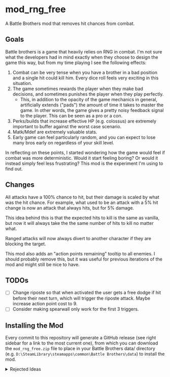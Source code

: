 # mod_rng_free

A Battle Brothers mod that removes hit chances from combat.

## Goals

Battle brothers is a game that heavily relies on RNG in combat.
I'm not sure what the developers had in mind exactly when they choose to design the game this way,
but from my time playing I see the following effects:

 1. Combat can be very tense when you have a brother in a bad position and a
    single hit could kill him.
    Every dice roll feels very exciting in this situation.
 2. The game sometimes rewards the player when they make bad decisions, and
    sometimes punishes the player when they play perfectly.
     - This, in addition to the opacity of the game mechanics in general,
       artificially extends ("pads") the amount of time it takes to master the
       game.
       In other words, the game gives a pretty noisy feedback signal to the
       player.
       This can be seen as a pro or a con.
 3. Perks/builds that increase effective HP (e.g. colossus) are extremely
    important to buffer against the worst case scenario.
 4. Matk/Mdef are extremely valuable stats.
 5. Early game can feel particularly random, and you can expect to lose many
    bros early on regardless of your skill level.

In reflecting on these points, I started wondering how the game would feel if
combat was more deterministic.
Would it start feeling boring?
Or would it instead simply feel less frustrating?
This mod is the experiment I'm using to find out.

## Changes

All attacks have a 100% chance to hit, but their damage is scaled by what was
the hit chance.
For example, what used to be an attack with a 5% hit change is now an attack
that always hits, but for 5% damage.

This idea behind this is that the expected hits to kill is the same as vanilla,
but now it will always take the the same number of hits to kill no matter what.

Ranged attacks will now always divert to another character if they are blocking
the target.

This mod also adds an "action points remaining" tooltip to all enemies.
I should probably remove this, but it was useful for previous iterations of the
mod and might still be nice to have.

## TODOs

 - [ ] Change riposte so that when activated the user gets a free dodge if hit
   before their next turn, which will trigger the riposte attack.
   Maybe increase action point cost to 9.
 - [ ] Consider making spearwall only work for the first 3 triggers.

## Installing the Mod

Every commit to this repository will generate a GitHub release (see right sidebar for a link to the most current one), from which you can download the `mod_rng_free.zip` file to place in your Battle Brothers data/ directory (e.g. `D:\SteamLibrary\steamapps\common\Battle Brothers\data`) to install the mod.

<details>

<summary>Rejected Ideas</summary>

## Rejected Ideas

### Add a fixed number of dodges to each character per turn

Simply give each character a single free dodge per turn.
This idea was partially inspired by FTL's "shield" system.
In FTL, each attack has a hit chance, but each ship has one or more shields that
will block shots 100% of the time and be used up.
This makes the RNG less extreme, as the player does not have to worry about
getting hit until the shields are down - there's little potential for
"oneshot"-ing.

### Fatigue as "Shield"

Instead of checking whether an attack hits or misses against a dice roll, each
attack type has a fatigue cost that is automatically paid to dodge the attack.
If the cost cannot be paid, the attack hits.  Some example costs could look like:

- 1-handed sword swing: 8 fatigue
- 1-handed hammer swing: 5 fatigue
- 2-handed axe swing: 14 fatigue
- bow attack: 4 fatigue
- bow "aimed shot" attack: 11 fatigue

This is similar to how a "shield" system could work in a sci-fi setting (the
      shield takes damage before the wearer, preventing injury).

Weapons would now have a new trade off to play with when defining their stats.
Battle Brothers already has weapons that are better against armor vs hp; now
some weapons (like the whip) could be the hardest to dodge and be weak at
actually doing damage.

With this system, the player would have a choice when building their brother's
   defenses to either (1) focus on light armor and have a large fatigue pool to use
for dodging, or (2) focus on heavy armor and plan to just tank more hits, or (3)
   something in the middle.

   This new fatigue sink would lead to brothers running out of fatigue and becoming
   paralyzed (or just relying on the base fatigue regeneration per turn) very
   quickly if nothing else changed.
   To fix this, attacks will no longer cost fatigue to perform.
   Instead, the player on their turn will have the option to either attack, or use
   "recover" (which all brothers will be given by default) to regenerate some
   fatigue as a defensive action.

#### Matk, Mdef, Ratk, Rdef Grant Skill Points To Fuel Skills

   Since hit change is always 100% or 0%, these stats no longer have any meaning.
   To make them relevant, so that decisions when leveling brothers are more
   interesting, these stats now grant a special resource in combat known as a
   "skill" point that is granted to a brother every turn.

   For example, if a brother has 80 Matk and 20 Mdef, then based on some yet
   undefined formula they will be granted say 3 melee attack skill points and 2
   melee defense skill points that refresh to these values every turn.
   Alternatively, these points could be also just granted once at the start of
   combat and never refresh.

   These skill points are then spent as currency to use all non-basic skills.
   For example, "shieldwall" would require a melee defense skill point to use.
   "Riposte" would require a melee attack AND melee defense skill point to use.

   This system would reward players for investing in these stats with cool new
   abilities to use.
   It would also continue to constrain the ability to spam powerful abilities, as
   fatigue does in the base game.

#### Mdef and Rdef Impact Fatigue Recovery

   Since there are not too many defensive skills, Mdef and Rdef could also affect
   the fatigue recovery of bros slightly (like the "iron lungs" trait does).

#### Skill Changes

   - **Recover**: No longer tied to a perk, and given to all brothers by default.
   - **Shieldwall**: Reduces the fatigue cost to dodge/block an attack.

#### Strategy Changes

   With getting hit being an inevitability, building "ultra tank" brothers that are
   designed to dodge 95% of attacks would no longer be possible.
   It will be more important that ever to position brothers so that one single
   brother isn't exposed to too many attacks per turn.

#### AI and Enemy Changes

   Some enemy stats (notably fatigue) may have to be tweaked to make this proposed
   design playable.

   Ideally this mod would not require changing any of the AI logic in the game.

### Poise

   This mod currently uses a new stat called **poise** to determine if the target
   of an attack will be hit or not.

   Simply put, every attack has a "poise damage" value based on its AP cost (1 for
         <5 AP, 2 for >=5 AP).
   If the defender's current poise is less than this value, the defender will be
   hit, otherwise they will be missed and the "poise damage" will be subtracted
   from their current poise.

   By default characters regenerate 1 poise per turn.

   Max (and starting) poise is determined like so: [max FAT after armor] / 15
   rounded down.
   The most max poise you can have is 6, regardless if you have more than 6*15 FAT.

   All characters have recover, and recover regenerates back to 75% of starting
   poise as well as the fat regen.

#### Matk, Mdef, Ratk, Rdef

   Since hit change is always 100% or 0%, these stats now effect the damage done by
   weapons.
   A new damage multiplier is calculated like (atk - def - 80) / 100 + 1 and
   applied at the end of the damage calculation.

   This effectively makes an 80% hit chance the "break even" point where damage is
   unchanged.
   Any chance below this and damage will be reduced, any above it and damage will
   be increased.

#### Ranged attacks

   Ranged attacks will only drain poise if the targeted character is in the direct
   line of fire (not covered by another bro or an obstacle).

#### Strategy Notes

   In a 1v1 neither party will be able to hit the other if they both regenerate 2
   poise per turn.

   In a 1v2 the lone party will be hit twice.

#### Perk/Skill Changes

   **NOT YET IMPLEMENTED!**

   **Shieldwall:** Using will regenerate 3 poise.

   **Dodge:** Regenerate one additional poise if faster than one of the engaged
   enemies.

   **Underdog:** Regenerate one additional poise for each surrounding enemy past
   the first two.

   **Nimble:** Removed from the game.
   The benefit from light armor is more starting poise stacks.


### Action Point Buffer

If a character is hit when they have action points remaining, the attack misses
and they lose AP equal to the AP cost of the attacking skill, as well as some
FAT.

### Fast Adaptation Everywhere

For every attacker-defender pair in the entire battle, track an "adaptation"
count, which is initially set at (attackers matk - defenders mdef) // 20.
Whenever an attacker attacks that defender, decrement this count.
If the count is then 0 or below, the attack is a hit, otherwise it is a miss.

One way to think about this is that the attacker needs to probe the target with
some missed attacks before they understand the target's movement/defenses and
can start hitting.

To the player, this count would be displayed in place of the hit chance preview
window, as long as an indicator that the next attack will hit or miss.  Also all characters that can be hit by some other living character get an indicator over them that says they are in danger.

Some thoughts about how this would change the game:

 - Initiative is more important
 - Weapons that swing more per turn are more important
 - "Breakpoints" for matk/mdef would exist that give you an extra free dodge/attack
 - This system may not work very well for ranged attacks

When shieldwalling, the character gets +2 to all "adaptation" counters to let them hold on a bit longer.  This goes up to the original max to prevent spam.


</details>
